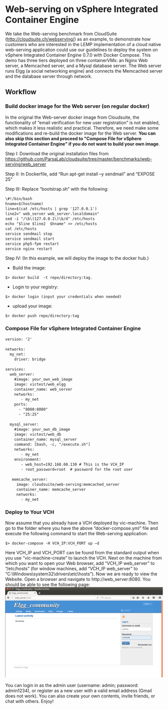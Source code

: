 # Web-serving on vSphere Integrated Container Engine

We take the Web-serving benchmark from CloudSuite (http://cloudsuite.ch/webserving/) as an example, to demonstrate how customers who are interested in the LEMP implementation of a cloud native web-serving application could use our guidelines to deploy the system on vSphere Integrated Container Engine 0.7.0 with Docker Compose. This demo has three tiers deployed on three containerVMs: an Nginx Web server, a Memcached server, and a Mysql database server. The Web server runs Elgg (a social networking engine) and connects the Memcached server and the database server through network.

## Workflow

### Build docker image for the Web server (on regular docker)

In the original the Web-server docker image from Cloudsuite, the functionality of “email verification for new user registration” is not enabled, which makes it less realistic and practical. Therefore, we need make some modifications and re-build the docker image for the Web server. **You can also skip this section and proceed to "Compose File for vSphere Integrated Container Engine" if you do not want to build your own image**.

Step I: 
Download the original installation files from https://github.com/ParsaLab/cloudsuite/tree/master/benchmarks/web-serving/web_server

Step II:
In Dockerfile, add “Run apt-get install –y sendmail” and “EXPOSE 25”

Step III:
Replace “bootstrap.sh” with the following:

```
\#!/bin/bash
hname=$(hostname)
line=$(cat /etc/hosts | grep '127.0.0.1')
line2=" web_server web_server.localdomain"
sed -i "/\b\(127.0.0.1\)\b/d" /etc/hosts
echo "$line $line2  $hname" >> /etc/hosts
cat /etc/hosts
service sendmail stop
service sendmail start
service php5-fpm restart
service nginx restart
```
Step IV: (In this example, we will deploy the image to the docker hub.)
-	Build the image: 
```
$> docker build  -t repo/directory:tag. 
```
-	Login to your registry: 
```
$> docker login (input your credentials when needed)
```
-	upload your image: 
```
$> docker push repo/directory:tag
```

### Compose File for vSphere Integrated Container Engine
```
version: '2'

networks:
  my_net:
    driver: bridge

services:
  web_server:
    #image: your_own_web_image
    image: victest/web_elgg
    container_name: web_server
    networks:
       - my_net
    ports:
      - "8080:8080"
      - "25:25"

  mysql_server:
    #image: your_own_db_image
    image: victest/web_db
    container_name: mysql_server
    command: [bash, -c, "/execute.sh"]
    networks:
       - my_net
    environment:
       - web_host=192.168.60.130 # This is the VCH_IP
       - root_password=root  # password for the root user
       
   memcache_server:
     image: cloudsuite/web-serving:memcached_server
     container_name: memcache_server
     networks:
       - my_net    
```

### Deploy to Your VCH

Now assume that you already have a VCH deployed by vic-machine. Then go to the folder where you have the above “docker-compose.yml” file and execute the following command to start the Web-serving application:
```
$> docker-compose -H VCH_IP:VCH_PORT up –d
```
Here VCH_IP and VCH_PORT can be found from the standard output when you use “vic-machine-create” to launch the VCH.
Next on the machine from which you want to open your Web browser, add “VCH_IP web_server” to “/etc/hosts” (for window machines, add “VCH_IP web_server” to “C:\Windows\system32\drivers\etc\hosts”). Now we are ready to view the Website. Open a browser and navigate to http://web_server:8080. You should be able to see the following page:
![Web serving demo](images/elgg.png)

You can login in as the admin user (username: admin; password: admin1234), or register as a new user with a valid email address (Gmail does not work). You can also create your own contents, invite friends, or chat with others. Enjoy! 




